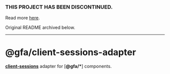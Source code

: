 ### THIS PROJECT HAS BEEN DISCONTINUED.

Read more [here](https://github.com/pauloddr/gfa-guides/blob/master/README.md).

Original README archived below.

---

# @gfa/client-sessions-adapter

[__client-sessions__](https://github.com/mozilla/node-client-sessions) adapter for [__@gfa/*__] components.
